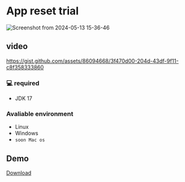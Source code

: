 # App reset trial
![Screenshot from 2024-05-13 15-36-46](https://github.com/XGilmar/JetBrains-reset-trial-app/assets/86094668/a1fd23ff-209b-4e43-8b0f-8d902f3274f6)

## video
https://gist.github.com/assets/86094668/3f470d00-204d-43df-9f11-c8f358333860

### 💻 required
- JDK 17
  
### Avaliable environment
- Linux
- Windows
- ```soon Mac os```

## Demo
[Download](target/reset-trial-app-1.0-jar-with-dependencies.jar?raw=true)
